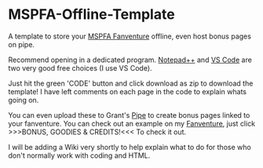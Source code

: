 # MSPFA-Offline-Template
A template to store your <a href="https://mspfa.com/">MSPFA Fanventure</a> offline, even host bonus pages on pipe.

Recommend opening in a dedicated program. <a href="https://notepad-plus-plus.org/downloads/">Notepad++</a> and <a href="https://code.visualstudio.com/download">VS Code</a> are two very good free choices (I use VS Code).

Just hit the green 'CODE' button and click download as zip to download the template!
I have left comments on each page in the code to explain whats going on. 

You can even upload these to Grant's <a href="https://miroware.io/">Pipe</a> to create bonus pages linked to your fanventure. You can check out an example on my <a href="https://mspfa.com/?s=38151&p=1">Fanventure</a>, just click >>>BONUS, GOODIES & CREDITS!<<< To check it out.
  
I will be adding a Wiki very shortly to help explain what to do for those who don't normally work with coding and HTML.
